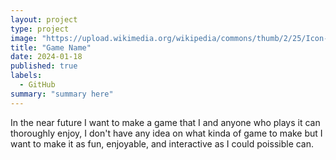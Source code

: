 ```yaml
---
layout: project
type: project
image: "https://upload.wikimedia.org/wikipedia/commons/thumb/2/25/Icon-round-Question_mark.jpg/600px-Icon-round-Question_mark.jpg"
title: "Game Name"
date: 2024-01-18
published: true
labels:
  - GitHub
summary: "summary here"
---
```


In the near future I want to make a game that I and anyone who plays it can thoroughly enjoy, I don't have any idea on what kinda of game to make but I want to make it as fun, enjoyable, and interactive as I could poissible can.
